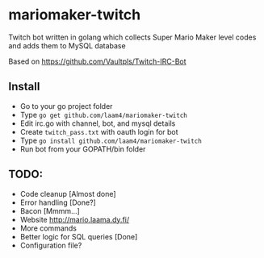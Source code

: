 # mariomaker-twitch
Twitch bot written in golang which collects Super Mario Maker level codes and adds them to MySQL database

Based on https://github.com/Vaultpls/Twitch-IRC-Bot

## Install
- Go to your go project folder
- Type `go get github.com/laam4/mariomaker-twitch`
- Edit irc.go with channel, bot, and mysql details
- Create `twitch_pass.txt` with oauth login for bot
- Type `go install github.com/laam4/mariomaker-twitch`
- Run bot from your GOPATH/bin folder

## TODO:
- Code cleanup [Almost done]
- Error handling [Done?]
- Bacon [Mmmm...]
- Website http://mario.laama.dy.fi/
- More commands
- Better logic for SQL queries [Done]
- Configuration file?
